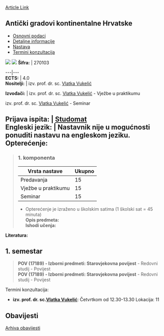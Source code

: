 [Article Link](https://www.fhs.hr/predmet/agkh_b)

## Antički gradovi kontinentalne Hrvatske
  * [Osnovni podaci](https://www.fhs.hr/predmet/agkh_b#v1id-904791_357660_1_0 "Osnovni podaci")
  * [Detaljne informacije](https://www.fhs.hr/predmet/agkh_b#v1id-904791_357660_1_1 "Detaljne informacije")
  * [Nastava](https://www.fhs.hr/predmet/agkh_b#v1id-904791_357660_1_2 "Nastava")
  * [Termini konzultacija](https://www.fhs.hr/predmet/agkh_b#v1id-904791_357660_1_3 "Termini konzultacija")


[![](https://www.fhs.hr/img/flags/gif/hr.gif)](https://www.fhs.hr/predmet/agkh_b) [![](https://www.fhs.hr/img/flags/gif/gb.gif)](https://www.fhs.hr/en/course/tacocc_b)
**Šifra:** |  270103  
  
---|---  
**ECTS:** |  4.0   
**Nositelji:** |  izv. prof. dr. sc. [Vlatka Vukelić](https://www.fhs.hr/djelatnik/vlatka.vukelic)   
  
**Izvođači:** |  izv. prof. dr. sc. [Vlatka Vukelić](https://www.fhs.hr/djelatnik/vlatka.vukelic) - Vježbe u praktikumu  
  
izv. prof. dr. sc. [Vlatka Vukelić](https://www.fhs.hr/djelatnik/vlatka.vukelic) - Seminar  
  
**Prijava ispita:** |  [Studomat](http://www.isvu.hr/studomat)  
**Engleski jezik:** |  Nastavnik nije u mogućnosti ponuditi nastavu na engleskom jeziku.   
**Opterećenje:**  
---  
> ### 1. komponenta
> | Vrsta nastave | Ukupno  
> ---|---  
> Predavanja | 15  
> Vježbe u praktikumu | 15  
> Seminar | 15  
> * Opterećenje je izraženo u školskim satima (1 školski sat = 45 minuta)   
**Opis predmeta:**  
> **Ishodi učenja:**  

  
**Literatura:**  

  
**1. semestar**  
---  
> **POV (17189) - Izborni predmeti: Starovjekovna povijest** - Redovni studij - Povijest  
>  **POV (17189) - Izborni predmeti: Starovjekovna povijest** - Redovni studij - Povijest  
>   
Termini konzultacija: 
  * **izv. prof. dr. sc.[Vlatka Vukelić](https://www.fhs.hr/djelatnik/vlatka.vukelic)**: 
Četvrtkom od 12.30-13.30
Lokacija: 11 


## Obavijesti
[Arhiva obavijesti](https://www.fhs.hr/predmet/agkh_b?@=21ndy#news_124222 "Arhiva obavijesti")
